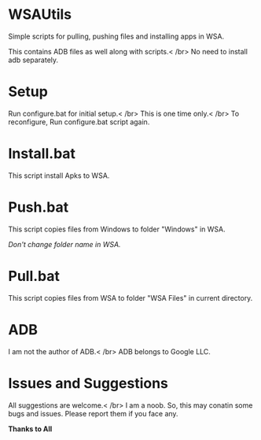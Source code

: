 # WSAUtils
Simple scripts for pulling, pushing files and installing apps in WSA.

This contains ADB files as well along with scripts.< /br>
No need to install adb separately.

# Setup
Run configure.bat for initial setup.< /br>
This is one time only.< /br>
To reconfigure, Run configure.bat script again.

# Install.bat

This script install Apks to WSA.

# Push.bat

This script copies files from Windows to folder "Windows" in WSA.

_Don't change folder name in WSA._

# Pull.bat

This script copies files from WSA to folder "WSA Files" in current directory.

# ADB

I am not the author of ADB.< /br>
ADB belongs to Google LLC.

# Issues and Suggestions

All suggestions are welcome.< /br>
I am a noob. So, this may conatin some bugs and issues. Please report them if you face any.

**Thanks to All**
